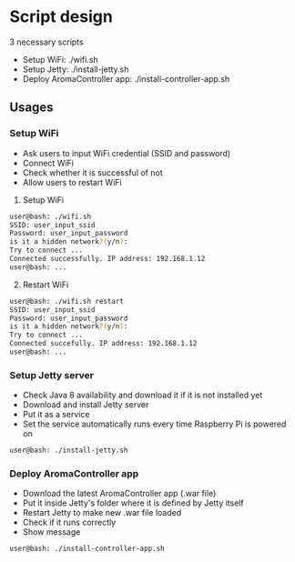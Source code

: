 # Script design

3 necessary scripts
* Setup WiFi: ./wifi.sh
* Setup Jetty: ./install-jetty.sh
* Deploy AromaController app: ./install-controller-app.sh

## Usages

### Setup WiFi
* Ask users to input WiFi credential (SSID and password)
* Connect WiFi
* Check whether it is successful of not
* Allow users to restart WiFi

1. Setup WiFi
```bash
user@bash: ./wifi.sh
SSID: user_input_ssid
Password: user_input_password
is it a hidden network?(y/n):
Try to connect ...
Connected successfully. IP address: 192.168.1.12
user@bash: ... 
```

2. Restart WiFi
```bash
user@bash: ./wifi.sh restart
SSID: user_input_ssid
Password: user_input_password
is it a hidden network?(y/n):
Try to connect ...
Connected succefully. IP address: 192.168.1.12 
user@bash: ...
```

### Setup Jetty server
* Check Java 8 availability and download it if it is not installed yet
* Download and install Jetty server
* Put it as a service
* Set the service automatically runs every time Raspberry Pi is powered on

```bash
user@bash: ./install-jetty.sh
``` 

### Deploy AromaController app
* Download the latest AromaController app (.war file)
* Put it inside Jetty's folder where it is defined by Jetty itself
* Restart Jetty to make new .war file loaded
* Check if it runs correctly
* Show message

```bash
user@bash: ./install-controller-app.sh
``` 